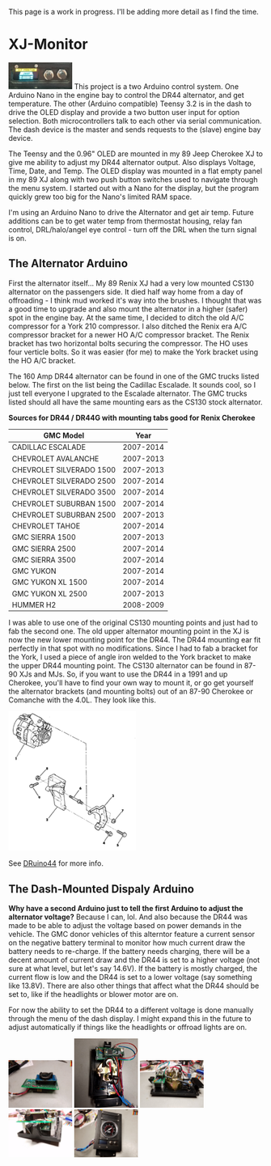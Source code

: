 This page is a work in progress. I'll be adding more detail as I find the time.

# XJ-Monitor
<img src="Images/SplashScreen.jpg" width="25%" height="25%">
This project is a two Arduino control system. One Arduino Nano in the engine bay to control the DR44 alternator, and get temperature. The other (Arduino compatible) Teensy 3.2 is in the dash to drive the OLED display and provide a two button user input for option selection. Both microcontrollers talk to each other via serial communication. The dash device is the master and sends requests to the (slave) engine bay device. 

The Teensy and the 0.96" OLED are mounted in my 89 Jeep Cherokee XJ to give me ability to adjust my DR44 alternator output. Also displays Voltage, Time, Date, and Temp. The OLED display was mounted in a flat empty panel in my 89 XJ along with two push button switches used to navigate through the menu system. I started out with a Nano for the display, but the program quickly grew too big for the Nano's limited RAM space.

I'm using an Arduino Nano to drive the Alternator and get air temp. Future additions can be to get water temp from thermostat housing, relay fan control, DRL/halo/angel eye control - turn off the DRL when the turn signal is on. 

## The Alternator Arduino
First the alternator itself...  My 89 Renix XJ had a very low mounted CS130 alternator on the passengers side. It died half way home from a day of offroading - I think mud worked it's way into the brushes. I thought that was a good time to upgrade and also mount the alternator in a higher (safer) spot in the engine bay. At the same time, I decided to ditch the old A/C compressor for a York 210 compressor.  I also ditched the Renix era A/C compressor bracket for a newer HO A/C compressor bracket. The Renix bracket has two horizontal bolts securing the compressor. The HO uses four verticle bolts. So it was easier (for me) to make the York bracket using the HO A/C bracket. 

The 160 Amp DR44 alternator can be found in one of the GMC trucks listed below. The first on the list being the Cadillac Escalade. It sounds cool, so I just tell everyone I upgrated to the Escalade alternator. The GMC trucks listed should all have the same mounting ears as the CS130 stock alternator. 

**Sources for DR44 / DR44G with mounting tabs good for Renix Cherokee**

|     GMC Model             |   Year     |
| ---------------------     | ---------- |
| CADILLAC ESCALADE  		    | 2007-2014  | 
| CHEVROLET AVALANCHE 		  | 2007-2013  | 
| CHEVROLET SILVERADO 1500 	| 2007-2013  | 
| CHEVROLET SILVERADO 2500	| 2007-2014  | 
| CHEVROLET SILVERADO 3500	| 2007-2014  | 
| CHEVROLET SUBURBAN 1500	  | 2007-2014  | 
| CHEVROLET SUBURBAN 2500	  | 2007-2013  | 
| CHEVROLET TAHOE		      	| 2007-2014  | 
| GMC	SIERRA 1500			      | 2007-2013  | 
| GMC SIERRA 2500			      | 2007-2014  | 
| GMC	SIERRA 3500			      | 2007-2014  | 
| GMC YUKON					        | 2007-2014  | 
| GMC YUKON XL 1500			    | 2007-2014  | 
| GMC YUKON XL 2500			    | 2007-2013  | 
| HUMMER H2					        | 2008-2009  |

I was able to use one of the original CS130 mounting points and just had to fab the second one. The old upper alternator mounting point in the XJ is now the new lower mounting point for the DR44. The DR44 mounting ear fit perfectly in that spot with no modifications. Since I had to fab a bracket for the York, I used a piece of angle iron welded to the York bracket to make the upper DR44 mounting point. The CS130 alternator can be found in 87-90 XJs and MJs. So, if you want to use the DR44 in a 1991 and up Cherokee, you'll have to find your own way to mount it, or go get yourself the alternator brackets (and mounting bolts) out of an 87-90 Cherokee or Comanche with the 4.0L. They look like this.

<img src="Images/XJRenixAlternatorBracket.PNG" width="50%" height="50%">
 
See [DRuino44](https://github.com/sparcules/DRuino44) for more info.


## The Dash-Mounted Dispaly Arduino
**Why have a second Arduino just to tell the first Arduino to adjust the alternator voltage?** Because I can, lol. And also because the DR44 was made to be able to adjust the voltage based on power demands in the vehicle. The GMC donor vehicles of this alterntor feature a current sensor on the negative battery terminal to monitor how much current draw the battery needs to re-charge. If the battery needs charging, there will be a decent amount of current draw and the DR44 is set to a higher voltage (not sure at what level, but let's say 14.6V). If the battery is mostly charged, the current flow is low and the DR44 is set to a lower voltage (say something like 13.8V). There are also other things that affect what the DR44 should be set to, like if the headlights or blower motor are on. 

For now the ability to set the DR44 to a different voltage is done manually through the menu of the dash display.  I might expand this in the future to adjust automatically if things like the headlights or offroad lights are on. 

<img src="Images/bottom_rtc.jpg" width="25%" height="25%">
<img src="Images/panel_back.jpg" width="25%" height="25%">
<img src="Images/panel_side.jpg" width="25%" height="25%">
<img src="Images/panel_top.jpg" width="25%" height="25%">
<img src="Images/panel_front.jpg" width="25%" height="25%">
